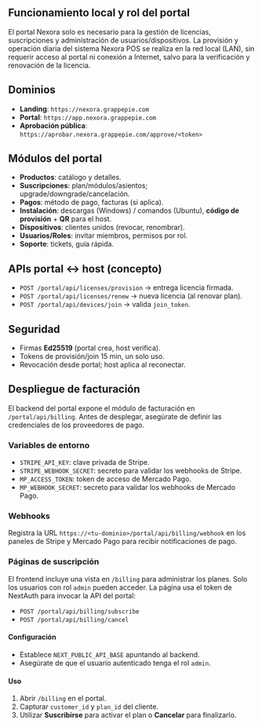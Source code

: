## Funcionamiento local y rol del portal

El portal Nexora solo es necesario para la gestión de licencias, suscripciones y administración de usuarios/dispositivos. La provisión y operación diaria del sistema Nexora POS se realiza en la red local (LAN), sin requerir acceso al portal ni conexión a Internet, salvo para la verificación y renovación de la licencia.

## Dominios

- **Landing**: `https://nexora.grappepie.com`
- **Portal**: `https://app.nexora.grappepie.com`
- **Aprobación pública**: `https://aprobar.nexora.grappepie.com/approve/<token>`

## Módulos del portal

- **Productos**: catálogo y detalles.
- **Suscripciones**: plan/módulos/asientos; upgrade/downgrade/cancelación.
- **Pagos**: método de pago, facturas (si aplica).
- **Instalación**: descargas (Windows) / comandos (Ubuntu), **código de provisión** + **QR** para el host.
- **Dispositivos**: clientes unidos (revocar, renombrar).
- **Usuarios/Roles**: invitar miembros, permisos por rol.
- **Soporte**: tickets, guía rápida.

## APIs portal ↔ host (concepto)

- `POST /portal/api/licenses/provision` → entrega licencia firmada.
- `POST /portal/api/licenses/renew` → nueva licencia (al renovar plan).
- `POST /portal/api/devices/join` → valida `join_token`.

## Seguridad

- Firmas **Ed25519** (portal crea, host verifica).
- Tokens de provisión/join 15 min, un solo uso.
- Revocación desde portal; host aplica al reconectar.

## Despliegue de facturación

El backend del portal expone el módulo de facturación en `/portal/api/billing`.
Antes de desplegar, asegúrate de definir las credenciales de los proveedores de
pago.

### Variables de entorno

- `STRIPE_API_KEY`: clave privada de Stripe.
- `STRIPE_WEBHOOK_SECRET`: secreto para validar los webhooks de Stripe.
- `MP_ACCESS_TOKEN`: token de acceso de Mercado Pago.
- `MP_WEBHOOK_SECRET`: secreto para validar los webhooks de Mercado Pago.

### Webhooks

Registra la URL `https://<tu-dominio>/portal/api/billing/webhook` en los
paneles de Stripe y Mercado Pago para recibir notificaciones de pago.

### Páginas de suscripción

El frontend incluye una vista en `/billing` para administrar los planes. Solo los usuarios con rol `admin` pueden acceder.
La página usa el token de NextAuth para invocar la API del portal:

- `POST /portal/api/billing/subscribe`
- `POST /portal/api/billing/cancel`

#### Configuración

- Establece `NEXT_PUBLIC_API_BASE` apuntando al backend.
- Asegúrate de que el usuario autenticado tenga el rol `admin`.

#### Uso

1. Abrir `/billing` en el portal.
2. Capturar `customer_id` y `plan_id` del cliente.
3. Utilizar **Suscribirse** para activar el plan o **Cancelar** para finalizarlo.
